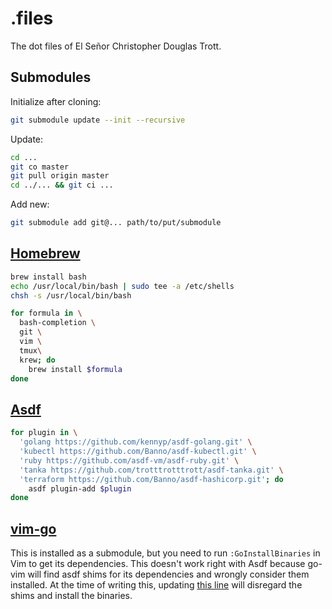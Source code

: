 # .files

The dot files of El Señor Christopher Douglas Trott.

## Submodules

Initialize after cloning:

```bash
git submodule update --init --recursive
```

Update:

```bash
cd ...
git co master
git pull origin master
cd ../... && git ci ...
```

Add new:

```bash
git submodule add git@... path/to/put/submodule
```

## [Homebrew](https://brew.sh/)

```bash
brew install bash
echo /usr/local/bin/bash | sudo tee -a /etc/shells
chsh -s /usr/local/bin/bash
```

```bash
for formula in \
  bash-completion \
  git \
  vim \
  tmux\
  krew; do
    brew install $formula
done
```

## [Asdf](https://github.com/asdf-vm/asdf)

```bash
for plugin in \
  'golang https://github.com/kennyp/asdf-golang.git' \
  'kubectl https://github.com/Banno/asdf-kubectl.git' \
  'ruby https://github.com/asdf-vm/asdf-ruby.git' \
  'tanka https://github.com/trotttrotttrott/asdf-tanka.git' \
  'terraform https://github.com/Banno/asdf-hashicorp.git'; do
    asdf plugin-add $plugin
done
```

## [vim-go](https://github.com/fatih/vim-go)

This is installed as a submodule, but you need to run `:GoInstallBinaries` in Vim to get its dependencies. This doesn't work right with Asdf because go-vim will find asdf shims for its dependencies and wrongly consider them installed. At the time of writing this, updating [this line](https://github.com/fatih/vim-go/blob/be888d7761a2e6948a220623bf75962bd189bad4/plugin/go.vim#L150) will disregard the shims and install the binaries.
